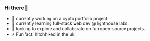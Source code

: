 ### Hi there 👋

- 🔭 currently working on a cypto portfolio project.
- 🌱 currently learning full-stack web dev @ lighthouse labs.
- 👯 looking to explore and collaborate on fun open-source projects.
- ⚡ Fun fact: hitchhiked in the uk!

<!--
**dantan123/dantan123** is a ✨ _special_ ✨ repository because its `README.md` (this file) appears on your GitHub profile.

Here are some ideas to get you started:
- 🤔 I’m looking for help with ...
- 💬 Ask me about ...
- 📫 How to reach me: ...
- 😄 Pronouns: ...
-->
